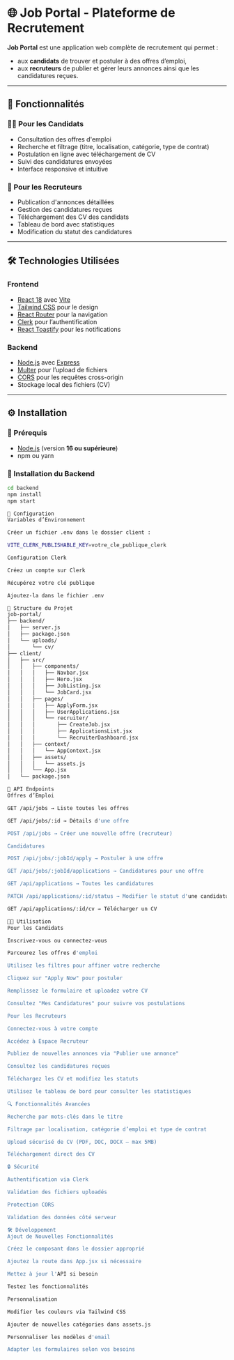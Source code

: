 # 🌐 Job Portal - Plateforme de Recrutement

**Job Portal** est une application web complète de recrutement qui permet :  
- aux **candidats** de trouver et postuler à des offres d’emploi,  
- aux **recruteurs** de publier et gérer leurs annonces ainsi que les candidatures reçues.  

---

## 🚀 Fonctionnalités

### 👨‍💼 Pour les Candidats
- Consultation des offres d'emploi  
- Recherche et filtrage (titre, localisation, catégorie, type de contrat)  
- Postulation en ligne avec téléchargement de CV  
- Suivi des candidatures envoyées  
- Interface responsive et intuitive  

### 🏢 Pour les Recruteurs
- Publication d'annonces détaillées  
- Gestion des candidatures reçues  
- Téléchargement des CV des candidats  
- Tableau de bord avec statistiques  
- Modification du statut des candidatures  

---

## 🛠️ Technologies Utilisées

### Frontend
- [React 18](https://react.dev/) avec [Vite](https://vitejs.dev/)  
- [Tailwind CSS](https://tailwindcss.com/) pour le design  
- [React Router](https://reactrouter.com/) pour la navigation  
- [Clerk](https://clerk.com/) pour l’authentification  
- [React Toastify](https://fkhadra.github.io/react-toastify/introduction) pour les notifications  

### Backend
- [Node.js](https://nodejs.org/) avec [Express](https://expressjs.com/)  
- [Multer](https://github.com/expressjs/multer) pour l’upload de fichiers  
- [CORS](https://developer.mozilla.org/fr/docs/Web/HTTP/CORS) pour les requêtes cross-origin  
- Stockage local des fichiers (CV)  

---

## ⚙️ Installation

### 📌 Prérequis
- [Node.js](https://nodejs.org/) (version **16 ou supérieure**)  
- npm ou yarn  

### 🔧 Installation du Backend
```bash
cd backend
npm install
npm start

🔑 Configuration
Variables d’Environnement

Créer un fichier .env dans le dossier client :

VITE_CLERK_PUBLISHABLE_KEY=votre_cle_publique_clerk

Configuration Clerk

Créez un compte sur Clerk

Récupérez votre clé publique

Ajoutez-la dans le fichier .env

📂 Structure du Projet
job-portal/
├── backend/
│   ├── server.js
│   ├── package.json
│   └── uploads/
│       └── cv/
├── client/
│   ├── src/
│   │   ├── components/
│   │   │   ├── Navbar.jsx
│   │   │   ├── Hero.jsx
│   │   │   ├── JobListing.jsx
│   │   │   └── JobCard.jsx
│   │   ├── pages/
│   │   │   ├── ApplyForm.jsx
│   │   │   ├── UserApplications.jsx
│   │   │   └── recruiter/
│   │   │       ├── CreateJob.jsx
│   │   │       ├── ApplicationsList.jsx
│   │   │       └── RecruiterDashboard.jsx
│   │   ├── context/
│   │   │   └── AppContext.jsx
│   │   ├── assets/
│   │   │   └── assets.js
│   │   └── App.jsx
│   └── package.json

📡 API Endpoints
Offres d’Emploi

GET /api/jobs → Liste toutes les offres

GET /api/jobs/:id → Détails d'une offre

POST /api/jobs → Créer une nouvelle offre (recruteur)

Candidatures

POST /api/jobs/:jobId/apply → Postuler à une offre

GET /api/jobs/:jobId/applications → Candidatures pour une offre

GET /api/applications → Toutes les candidatures

PATCH /api/applications/:id/status → Modifier le statut d'une candidature

GET /api/applications/:id/cv → Télécharger un CV

👨‍🎓 Utilisation
Pour les Candidats

Inscrivez-vous ou connectez-vous

Parcourez les offres d'emploi

Utilisez les filtres pour affiner votre recherche

Cliquez sur "Apply Now" pour postuler

Remplissez le formulaire et uploadez votre CV

Consultez "Mes Candidatures" pour suivre vos postulations

Pour les Recruteurs

Connectez-vous à votre compte

Accédez à Espace Recruteur

Publiez de nouvelles annonces via "Publier une annonce"

Consultez les candidatures reçues

Téléchargez les CV et modifiez les statuts

Utilisez le tableau de bord pour consulter les statistiques

🔍 Fonctionnalités Avancées

Recherche par mots-clés dans le titre

Filtrage par localisation, catégorie d’emploi et type de contrat

Upload sécurisé de CV (PDF, DOC, DOCX — max 5MB)

Téléchargement direct des CV

🔒 Sécurité

Authentification via Clerk

Validation des fichiers uploadés

Protection CORS

Validation des données côté serveur

🛠️ Développement
Ajout de Nouvelles Fonctionnalités

Créez le composant dans le dossier approprié

Ajoutez la route dans App.jsx si nécessaire

Mettez à jour l'API si besoin

Testez les fonctionnalités

Personnalisation

Modifier les couleurs via Tailwind CSS

Ajouter de nouvelles catégories dans assets.js

Personnaliser les modèles d'email

Adapter les formulaires selon vos besoins
